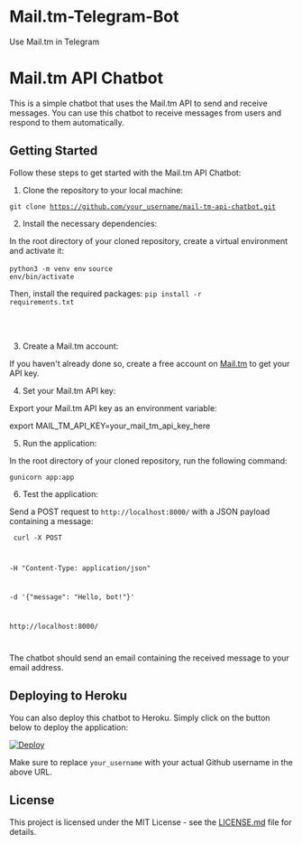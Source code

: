 # Mail.tm-Telegram-Bot
Use Mail.tm in Telegram
# Mail.tm API Chatbot

This is a simple chatbot that uses the Mail.tm API to send and receive messages. You can use this chatbot to receive messages from users and respond to them automatically.

## Getting Started

Follow these steps to get started with the Mail.tm API Chatbot:

1. Clone the repository to your local machine:

<code>git clone https://github.com/your_username/mail-tm-api-chatbot.git</code>

2. Install the necessary dependencies:

In the root directory of your cloned repository, create a virtual environment and activate it:

<code>python3 -m venv env</code>
<code>source env/bin/activate</code>


Then, install the required packages:
<code>pip install -r requirements.txt</code>

<br><br>


3. Create a Mail.tm account:

If you haven't already done so, create a free account on [Mail.tm](https://mail.tm/) to get your API key.

4. Set your Mail.tm API key:

Export your Mail.tm API key as an environment variable:

export MAIL_TM_API_KEY=your_mail_tm_api_key_here



5. Run the application:

In the root directory of your cloned repository, run the following command:

<code>gunicorn app:app</code>

6. Test the application:

Send a POST request to `http://localhost:8000/` with a JSON payload containing a message:

<code> curl -X POST 

-H "Content-Type: application/json" 

-d '{"message": "Hello, bot!"}' 

http://localhost:8000/

</code>




The chatbot should send an email containing the received message to your email address.

## Deploying to Heroku

You can also deploy this chatbot to Heroku. Simply click on the button below to deploy the application:

[![Deploy](https://www.herokucdn.com/deploy/button.svg)](https://heroku.com/deploy?template=https://github.com/iSabbir/Mail.tm-Telegram-Bot/)

Make sure to replace `your_username` with your actual Github username in the above URL.

## License

This project is licensed under the MIT License - see the [LICENSE.md](LICENSE.md) file for details.

